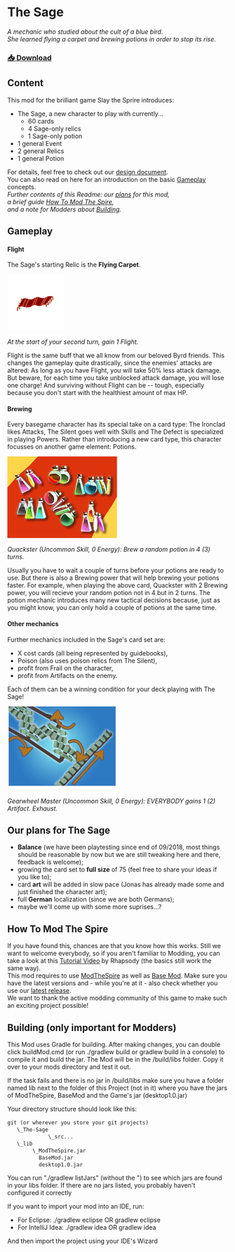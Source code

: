 # The Sage
*A mechanic who studied about the cult of a blue bird.  
She learned flying a carpet and brewing potions in order to stop its rise.*

### [ :inbox_tray: Download](https://github.com/jonasdasdefekte/The-Sage/releases "Download")

## Content

This mod for the brilliant game Slay the Sprire introduces:
- The Sage, a new character to play with currently... 
    - 60 cards
    - 4 Sage-only relics
    - 1 Sage-only potion
- 1 general Event
- 2 general Relics
- 1 general Potion

For details, feel free to check out our [design document](https://github.com/jonasdasdefekte/The-Sage/blob/master/The%20Sage "The Sage").  
You can also read on here for an introduction on the basic [Gameplay](#gameplay) concepts.  
*Further contents of this Readme: 
our [plans](#our-plans-for-the-sage) for this mod,  
a brief guide [How To Mod The Spire](#how-to-mod-the-spire),  
and a note for Modders about [Building](#building-only-important-for-modders).*

## Gameplay

#### Flight

The Sage's starting Relic is the **Flying Carpet**.

![Flying Carpet](https://github.com/jonasdasdefekte/The-Sage/blob/master/src/main/resources/sage/relics/Flying_Carpet.png "Flying Carpet")

*At the start of your second turn, gain 1 Flight.*

Flight is the same buff that we all know from our beloved Byrd friends. This changes the gameplay quite drastically, since the enemies' attacks are altered: As long as you have Flight, you will take 50% less attack damage. But beware, for each time you take unblocked attack damage, you will lose one charge! And surviving without Flight can be -- tough, especially because you don't start with the healthiest amount of max HP.

#### Brewing

Every basegame character has its special take on a card type: The Ironclad likes Attacks, The Silent goes well with Skills and The Defect is specialized in playing Powers. Rather than introducing a new card type, this character focusses on another game element: Potions.  

![Brewing Potions](https://raw.githubusercontent.com/jonasdasdefekte/The-Sage/master/src/main/resources/sage/cards/skill/Quackster.png "Quackster")

*Quackster (Uncommon Skill, 0 Energy): Brew a random potion in 4 (3) turns.*

Usually you have to wait a couple of turns before your potions are ready to use. But there is also a Brewing power that will help brewing your potions faster. For example, when playing the above card, Quackster with 2 Brewing power, you will recieve your random potion not in 4 but in 2 turns. The potion mechanic introduces many new tactical decisions because, just as you might know, you can only hold a couple of potions at the same time.

#### Other mechanics
Further mechanics included in the Sage's card set are:
- X cost cards (all being represented by guidebooks),
- Poison (also uses poison relics from The Silent),
- profit from Frail on the character,
- profit from Artifacts on the enemy.

Each of them can be a winning condition for your deck playing with The Sage!

![Artifacts](https://raw.githubusercontent.com/jonasdasdefekte/The-Sage/master/src/main/resources/sage/cards/skill/Gearwheel_Master.png "Gearwheel Master")

*Gearwheel Master (Uncommon Skill, 0 Energy): EVERYBODY gains 1 (2) Artifact. Exhaust.*


## Our plans for The Sage
- **Balance** (we have been playtesting since end of 09/2018, most things should be reasonable by now but we are still tweaking here and there, feedback is welcome);
- growing the card set to **full size** of 75 (feel free to share your ideas if you like to);
- card **art** will be added in slow pace (Jonas has already made some and just finished the character art);
- full **German** localization (since we are both Germans);
- maybe we'll come up with some more suprises...?

## How To Mod The Spire
If you have found this, chances are that you know how this works. Still we want to welcome everybody, so if you aren't familiar to Modding, you can take a look at this [Tutorial Video](https://www.youtube.com/watch?v=AAhs55x7oFo) by Rhapsody (the basics still work the same way).  
This mod requires to use [ModTheSpire](https://github.com/kiooeht/ModTheSpire/releases) as well as [Base Mod](https://github.com/daviscook477/BaseMod/releases). Make sure you have the latest versions and - while you're at it - also check whether you use our [latest release](https://github.com/jonasdasdefekte/The-Sage/releases).  
We want to thank the active modding community of this game to make such an exciting project possible!

## Building (only important for Modders)
This Mod uses Gradle for building. After making changes, you can double click buildMod.cmd 
(or run ./gradlew build or gradlew build in a console) to 
compile it and build the jar. The Mod will be in the /build/libs folder. Copy it over to 
your mods directory and test it out.

If the task fails and there is no jar in /build/libs make sure you have a folder named 
lib next to the folder of this Project (not in it) where you have the jars of ModTheSpire, 
BaseMod and the Game's jar (desktop1.0.jar)

Your directory structure should look like this:
```
git (or wherever you store your git projects)
   \_The-Sage
             \_src...
   \_lib
        \_ModTheSpire.jar
          BaseMod.jar
          desktop1.0.jar
```
You can run "./gradlew listJars" (without the ") to see which jars are found in your 
libs folder. If there are no jars listed, you probably haven't configured it correctly

If you want to import your mod into an IDE, run:
 - For Eclipse: ./gradlew eclipse OR gradlew eclipse
 - For IntelliJ Idea: ./gradlew idea OR gradlew idea

And then import the project using your IDE's Wizard

